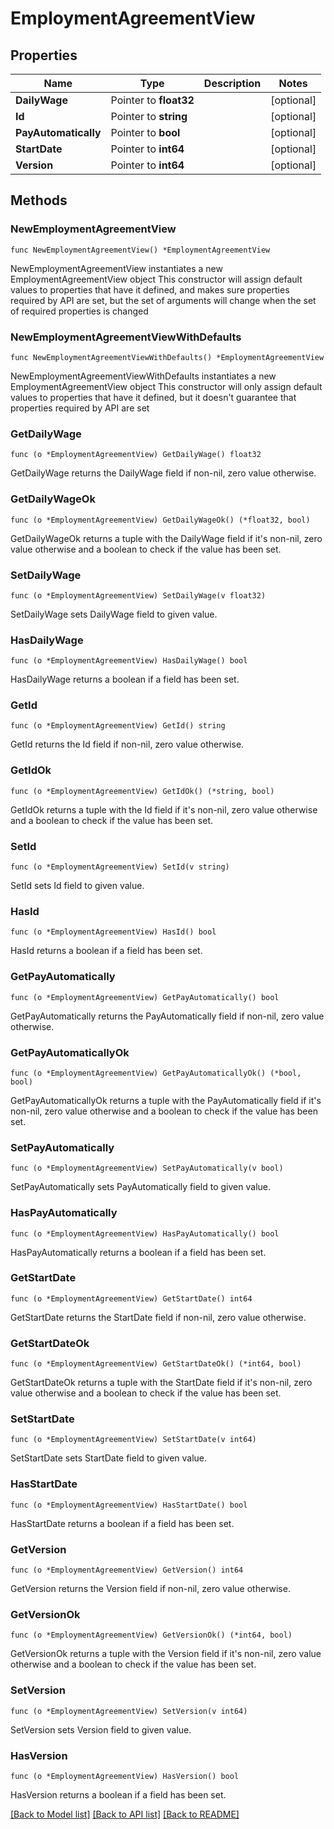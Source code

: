 # EmploymentAgreementView

## Properties

Name | Type | Description | Notes
------------ | ------------- | ------------- | -------------
**DailyWage** | Pointer to **float32** |  | [optional] 
**Id** | Pointer to **string** |  | [optional] 
**PayAutomatically** | Pointer to **bool** |  | [optional] 
**StartDate** | Pointer to **int64** |  | [optional] 
**Version** | Pointer to **int64** |  | [optional] 

## Methods

### NewEmploymentAgreementView

`func NewEmploymentAgreementView() *EmploymentAgreementView`

NewEmploymentAgreementView instantiates a new EmploymentAgreementView object
This constructor will assign default values to properties that have it defined,
and makes sure properties required by API are set, but the set of arguments
will change when the set of required properties is changed

### NewEmploymentAgreementViewWithDefaults

`func NewEmploymentAgreementViewWithDefaults() *EmploymentAgreementView`

NewEmploymentAgreementViewWithDefaults instantiates a new EmploymentAgreementView object
This constructor will only assign default values to properties that have it defined,
but it doesn't guarantee that properties required by API are set

### GetDailyWage

`func (o *EmploymentAgreementView) GetDailyWage() float32`

GetDailyWage returns the DailyWage field if non-nil, zero value otherwise.

### GetDailyWageOk

`func (o *EmploymentAgreementView) GetDailyWageOk() (*float32, bool)`

GetDailyWageOk returns a tuple with the DailyWage field if it's non-nil, zero value otherwise
and a boolean to check if the value has been set.

### SetDailyWage

`func (o *EmploymentAgreementView) SetDailyWage(v float32)`

SetDailyWage sets DailyWage field to given value.

### HasDailyWage

`func (o *EmploymentAgreementView) HasDailyWage() bool`

HasDailyWage returns a boolean if a field has been set.

### GetId

`func (o *EmploymentAgreementView) GetId() string`

GetId returns the Id field if non-nil, zero value otherwise.

### GetIdOk

`func (o *EmploymentAgreementView) GetIdOk() (*string, bool)`

GetIdOk returns a tuple with the Id field if it's non-nil, zero value otherwise
and a boolean to check if the value has been set.

### SetId

`func (o *EmploymentAgreementView) SetId(v string)`

SetId sets Id field to given value.

### HasId

`func (o *EmploymentAgreementView) HasId() bool`

HasId returns a boolean if a field has been set.

### GetPayAutomatically

`func (o *EmploymentAgreementView) GetPayAutomatically() bool`

GetPayAutomatically returns the PayAutomatically field if non-nil, zero value otherwise.

### GetPayAutomaticallyOk

`func (o *EmploymentAgreementView) GetPayAutomaticallyOk() (*bool, bool)`

GetPayAutomaticallyOk returns a tuple with the PayAutomatically field if it's non-nil, zero value otherwise
and a boolean to check if the value has been set.

### SetPayAutomatically

`func (o *EmploymentAgreementView) SetPayAutomatically(v bool)`

SetPayAutomatically sets PayAutomatically field to given value.

### HasPayAutomatically

`func (o *EmploymentAgreementView) HasPayAutomatically() bool`

HasPayAutomatically returns a boolean if a field has been set.

### GetStartDate

`func (o *EmploymentAgreementView) GetStartDate() int64`

GetStartDate returns the StartDate field if non-nil, zero value otherwise.

### GetStartDateOk

`func (o *EmploymentAgreementView) GetStartDateOk() (*int64, bool)`

GetStartDateOk returns a tuple with the StartDate field if it's non-nil, zero value otherwise
and a boolean to check if the value has been set.

### SetStartDate

`func (o *EmploymentAgreementView) SetStartDate(v int64)`

SetStartDate sets StartDate field to given value.

### HasStartDate

`func (o *EmploymentAgreementView) HasStartDate() bool`

HasStartDate returns a boolean if a field has been set.

### GetVersion

`func (o *EmploymentAgreementView) GetVersion() int64`

GetVersion returns the Version field if non-nil, zero value otherwise.

### GetVersionOk

`func (o *EmploymentAgreementView) GetVersionOk() (*int64, bool)`

GetVersionOk returns a tuple with the Version field if it's non-nil, zero value otherwise
and a boolean to check if the value has been set.

### SetVersion

`func (o *EmploymentAgreementView) SetVersion(v int64)`

SetVersion sets Version field to given value.

### HasVersion

`func (o *EmploymentAgreementView) HasVersion() bool`

HasVersion returns a boolean if a field has been set.


[[Back to Model list]](../README.md#documentation-for-models) [[Back to API list]](../README.md#documentation-for-api-endpoints) [[Back to README]](../README.md)


